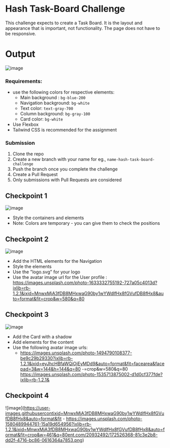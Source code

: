 # Hash Task-Board Challenge

This challenge expects to create a Task Board. It is the layout and appearance that is important, not functionality. The page does not have to be responsive.

# Output
![image](https://user-images.githubusercontent.com/20932492/172502629-537b81c9-2b98-4b2d-899c-423717fb12ad.png)

### Requirements:
- use the following colors for respective elements:
    - Main background : `bg-blue-200`
    - Navigation background: `bg-white`
    - Text color: `text-gray-700`
    - Column background: `bg-gray-100`
    - Card color: `bg-white`
- Use Flexbox
- Tailwind CSS is recommended for the assignment

### Submission
1. Clone the repo
2. Create a new branch with your name for eg., `name-hash-task-board-challenge`
3. Push the branch once you complete the challenge
4. Create a Pull Request
5. Only submissions with Pull Requests are considered

## Checkpoint 1
![image](https://user-images.githubusercontent.com/20932492/172526226-885e214b-b28c-4aca-82e2-58f1ea8cebf7.png)

- Style the containers and elements
- Note: Colors are temporary - you can give them to check the positions

## Checkpoint 2
![image](https://user-images.githubusercontent.com/20932492/172526293-66270450-2506-4ff9-86e0-edaec1c05b46.png)

- Add the HTML elements for the Navigation
- Style the elements
- Use the "logo.svg" for your logo
- Use the avatar image url for the User profile : https://images.unsplash.com/photo-1633332755192-727a05c4013d?ixlib=rb-1.2.1&ixid=MnwxMjA3fDB8MHxwaG90by1wYWdlfHx8fGVufDB8fHx8&auto=format&fit=crop&w=580&q=80

## Checkpoint 3
![image](https://user-images.githubusercontent.com/20932492/172526327-77aecec0-a021-4f4a-8107-ea303191f032.png)

- Add the Card with a shadow
- Add elements for the content
- Use the following avatar image urls:
    - https://images.unsplash.com/photo-1494790108377-be9c29b29330?ixlib=rb-1.2.1&ixid=eyJhcHBfaWQiOjEyMDd9&auto=format&fit=facearea&facepad=3&w=144&h=144&q=80
    -=crop&w=580&q=80 https://images.unsplash.com/photo-1535713875002-d1d0cf377fde?ixlib=rb-1.2.1&

## Checkpoint 4
![image](https://user-images.githubusercontixid=MnwxMjA3fDB8MHxwaG90by1wYWdlfHx8fGVufDB8fHx8&auto=format&fit
    - https://images.unsplash.com/photo-1580489944761-15a19d654956?ixlib=rb-1.2.1&ixid=MnwxMjA3fDB8MHxwaG90by1wYWdlfHx8fGVufDB8fHx8&auto=format&fit=crop&w=461&q=80ent.com/20932492/172526368-81c3e2b8-dd2f-4716-bc86-0616364a7853.png)
